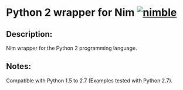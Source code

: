 # Python 2 wrapper for Nim [![nimble](https://raw.githubusercontent.com/yglukhov/nimble-tag/master/nimble.png)](https://github.com/yglukhov/nimble-tag)

## Description:
Nim wrapper for the Python 2 programming language.

## Notes:
Compatible with Python 1.5 to 2.7 (Examples tested with Python 2.7).
